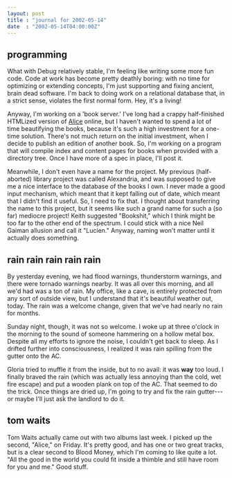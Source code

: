 ```yaml
---
layout: post
title : "journal for 2002-05-14"
date  : "2002-05-14T04:00:00Z"
---
```



## programming

What with Debug relatively stable, I'm feeling like writing some more fun code. Code at work has become pretty deathly boring:  with no time for optimizing or extending concepts, I'm just supporting and fixing ancient, brain dead software.  I'm back to doing work on a relational database that, in a strict sense, violates the first normal form.  Hey, it's a living!

Anyway, I'm working on a 'book server.'  I've long had a crappy half-finished HTMLized version of <a href='http://www.manxome.org/alice'>Alice</a> online, but I haven't wanted to spend a lot of time beautifying the books, because it's such a high investment for a one-time solution.  There's not much return on the initial investment, when I decide to publish an edition of another book.  So, I'm working on a program that will compile index and content pages for books when provided with a directory tree.  Once I have more of a spec in place, I'll post it. 

Meanwhile, I don't even have a name for the project.  My previous (half-aborted) library project was called Alexandria, and was supposed to give me a nice interface to the database of the books I own.  I never made a good input mechanism, which meant that it kept falling out of date, which meant that I didn't find it useful.  So, I need to fix that.  I thought about transferring the name to this project, but it seems like such a grand name for such a (so far) mediocre project!  Keith suggested "Bookshit," which I think might be too far to the other end of the spectrum.  I could stick with a nice Neil Gaiman allusion and call it "Lucien."  Anyway, naming won't matter until it actually does something.

## rain rain rain rain rain

By yesterday evening, we had flood warnings, thunderstorm warnings, and there were tornado warnings nearby.  It was all over this morning, and all we'd had was a ton of rain.  My office, like a cave, is entirely protected from any sort of outside view, but I understand that it's beautiful weather out, today.  The rain was a welcome change, given that we've had nearly no rain for months.  

Sunday night, though, it was not so welcome.  I woke up at three o'clock in the morning to the sound of someone hammering on a hollow metal box.  Despite all my efforts to ignore the noise, I couldn't get back to sleep.  As I drifted further into consciousness, I realized it was rain spilling from the gutter onto the AC.  

Gloria tried to muffle it from the inside, but to no avail:  it was <strong>way</strong> too loud.  I finally braved the rain (which was actually less annoying than the cold, wet fire escape) and put a wooden plank on top of the AC.  That seemed to do the trick.  Once things are dried up, I'm going to try and fix the rain gutter---or maybe I'll just ask the landlord to do it.

## tom waits

Tom Waits actually came out with two albums last week.  I picked up the second, "Alice," on Friday.  It's pretty good, and has one or two great tracks, but is a clear second to Blood Money, which I'm coming to like quite a lot.  "All the good in the world you could fit inside a thimble and still have room for you and me."  Good stuff.

